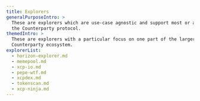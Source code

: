 ```yaml
---
title: Explorers
generalPurposeIntro: >
  These are explorers which are use-case agnostic and support most or all of
  the Counterparty protocol.
themedIntro: >
  These are explorers with a particular focus on one part of the larger
  Counterparty ecosystem.
explorerList:
  - horizon-explorer.md
  - memepool.md
  - xcp-io.md
  - pepe-wtf.md
  - xcpdex.md
  - tokenscan.md
  - xcp-ninja.md
---
```

